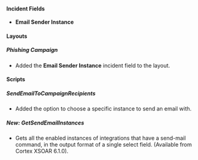 
#### Incident Fields
- **Email Sender Instance**

#### Layouts
##### Phishing Campaign
- Added the **Email Sender Instance** incident field to the layout.

#### Scripts
##### SendEmailToCampaignRecipients
- Added the option to choose a specific instance to send an email with.
##### New: GetSendEmailInstances
- Gets all the enabled instances of integrations that have a send-mail command, in the output format of a single select field. (Available from Cortex XSOAR 6.1.0).
